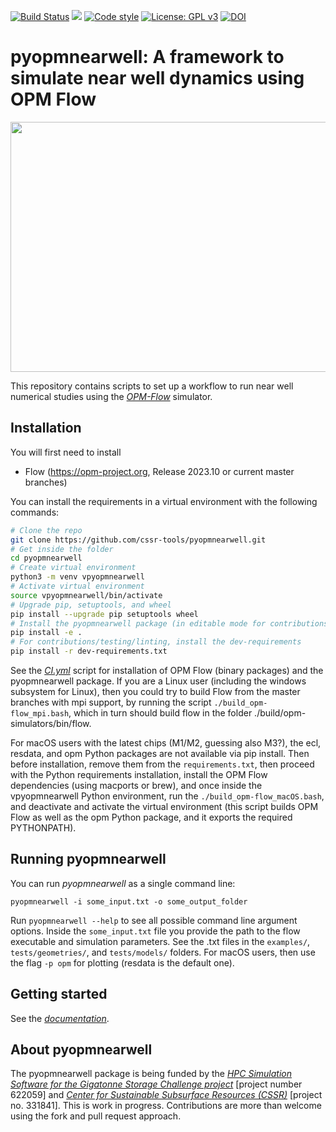 [![Build Status](https://github.com/cssr-tools/pyopmnearwell/actions/workflows/CI.yml/badge.svg)](https://github.com/cssr-tools/pyopmnearwell/actions/workflows/CI.yml)
<a href="https://www.python.org/"><img src="https://img.shields.io/badge/python-3.8%20|%203.9%20|%203.10%20|%203.11-blue.svg"></a>
[![Code style](https://img.shields.io/badge/code%20style-black-000000.svg)](https://github.com/ambv/black)
[![License: GPL v3](https://img.shields.io/badge/License-GPLv3-blue.svg)](https://www.gnu.org/licenses/gpl-3.0)
[![DOI](https://zenodo.org/badge/662625461.svg)](https://zenodo.org/doi/10.5281/zenodo.10266790)

# pyopmnearwell: A framework to simulate near well dynamics using OPM Flow

<img src="docs/text/figs/introduction.gif" width="830" height="400">

This repository contains scripts to set up a workflow to run near well numerical studies
using the [_OPM-Flow_](https://opm-project.org/?page_id=19) simulator.

## Installation
You will first need to install
* Flow (https://opm-project.org, Release 2023.10 or current master branches)

You can install the requirements in a virtual environment with the following commands:

```bash
# Clone the repo
git clone https://github.com/cssr-tools/pyopmnearwell.git
# Get inside the folder
cd pyopmnearwell
# Create virtual environment
python3 -m venv vpyopmnearwell
# Activate virtual environment
source vpyopmnearwell/bin/activate
# Upgrade pip, setuptools, and wheel
pip install --upgrade pip setuptools wheel
# Install the pyopmnearwell package (in editable mode for contributions/modifications; otherwise, pip install .)
pip install -e .
# For contributions/testing/linting, install the dev-requirements
pip install -r dev-requirements.txt
``` 

See the [_CI.yml_](https://github.com/OPM/pyopmnearwell/blob/main/.github/workflows/CI.yml) script 
for installation of OPM Flow (binary packages) and the pyopmnearwell package. If you are a Linux user (including the windows subsystem for Linux), then you could try to build Flow from the master branches with mpi support, by running the script `./build_opm-flow_mpi.bash`, which in turn should build flow in the folder ./build/opm-simulators/bin/flow. 

For macOS users with the latest chips (M1/M2, guessing also M3?), the ecl, resdata, and opm Python packages are not available via pip install. Then before installation, remove them from the `requirements.txt`, then proceed with the Python requirements installation, install the OPM Flow dependencies (using macports or brew), and once inside the vpyopmnearwell Python environment, run the `./build_opm-flow_macOS.bash`, and deactivate and activate the virtual environment (this script builds OPM Flow as well as the opm Python package, and it exports the required PYTHONPATH).

## Running pyopmnearwell
You can run _pyopmnearwell_ as a single command line:
```
pyopmnearwell -i some_input.txt -o some_output_folder
```
Run `pyopmnearwell --help` to see all possible command line 
argument options. Inside the `some_input.txt` file you provide the path to the
flow executable and simulation parameters. See the .txt files in the `examples/`,
`tests/geometries/`, and `tests/models/` folders. For macOS users, then use the flag
`-p opm` for plotting (resdata is the default one).

## Getting started
See the [_documentation_](https://cssr-tools.github.io/pyopmnearwell/introduction.html).

## About pyopmnearwell
The pyopmnearwell package is being funded by the [_HPC Simulation Software for the Gigatonne Storage Challenge project_](https://www.norceresearch.no/en/projects/hpc-simulation-software-for-the-gigatonne-storage-challenge) [project number 622059] and [_Center for Sustainable Subsurface Resources (CSSR)_](https://cssr.no) 
[project no. 331841].
This is work in progress.
Contributions are more than welcome using the fork and pull request approach.
